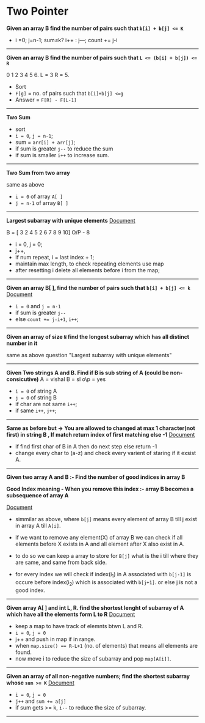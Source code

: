 # Two Pointer

**Given an array B find the number of pairs such that `b[i] + b[j] <= K`**

- i =0; j=n-1; sum≤k? i++ : j—; count += j-i

---

**Given an array B find the number of pairs such that `L <= (b[i] + b[j]) <= R`**

0 1 2 3 4 5 6.
L = 3  R = 5.
- Sort
- `F[g]` = no. of pairs such that `b[i]+b[j] <=g`
- Answer = `F[R] - F[L-1]`

---

**Two Sum**

- sort
- `i = 0`, `j = n-1`;
- sum = `arr[i] + arr[j]`;
- if sum is greater `j--` to reduce the sum
- if sum is smaller `i++` to increase sum.

---

**Two Sum from two array**

same as above
- `i = 0` of array `A[ ]` 
- `j = n-1` of array `B[ ]`

---

**Largest subarray with unique elements**
[Document](https://docs.google.com/document/d/1Utku2AUwPW4iiXhQDi-MUzMpyNm_78VCCWec55g2cas/edit)

B = [ 3 2 4 5 2 6 7 8 9 10] 
O/P - 8 

- i = 0, j = 0;
- j++, 
- if num repeat, i = last index + 1;
- maintain max length, to check repeating elements use map
- after resetting i delete all elements before i from the map;

---

**Given an array B[ ], find the number of pairs such that `b[i] + b[j] <= k`**
[Document](https://docs.google.com/document/d/1BAtrKGHmF-OxSRuHtrdtR_5iG24nIGi1Oa7mjEKaumY/edit)

- `i = 0` and `j = n-1`
- if sum is greater `j--` 
- else `count += j-i+1`, `i++`;

---

**Given an array of size `N` find the longest subarray which has all distinct number in it**

same as above question 
"Largest subarray with unique elements"

---

**Given Two strings A and B. Find if B is sub string of A (could be non-consicutive)**
A = vishal
B = sl
o\p = yes

- `i = 0` of string A
- `j = 0` of string B
- if char are not same `i++`;
- if same `i++`, `j++`;

---

**Same as before but -> You are allowed to changed at max 1 character(not first) in string B , If match return index of first matching else -1**
[Document](https://docs.google.com/document/d/1xEhtam-dLx9GABHz0xAphXWq0NaQ6uCYTUYwA3P9R1k/edit)

- if find first char of B in A then do next step else return -1
- change every char to (a-z) and check every varient of staring if it exsist A.

---

**Given two array A and B :- Find the number of good indices in array B**

**Good Index meaning - When you remove this index :- array B becomes a subsequence of array A**

[Document](https://docs.google.com/document/d/18JsYIqpFFBRxa9k63jeotMcPnGeU9-rlC3IvNEGw-8s/edit)

- simmilar as above, where `b[j]` means every element of array B till j exist in array A till `A[i]`.

- if we want to remove any element(X) of array B we can check if all elements before X exists in A and all element after X also exist in A. 

- to do so we can keep a array to store for `B[j]` what is the i till where they are same, and same from back side.

- for every index we will check if index(i<sub>1</sub>) in A associated with `b[j-1]` is occure before index(i<sub>2</sub>) which is associated with `b[j+1]`. or else j is not a good index.

---

**Given array A[ ] and int L, R. find the shortest lenght of subarray of A which have all the elements form L to R**
[Document](https://docs.google.com/document/d/1cdFabtpzkEJ9wgdWc3e73Ov7600pte_X9HuSlbjGkEs/edit)

- keep a map to have track of elemnts btwn L and R.
- `i = 0`, `j = 0`
- j++ and push in map if in range.
- when `map.size() == R-L+1` (no. of elements) that means all elements are found.
- now move i to reduce the size of subarray and pop `map[A[i]]`.

---

**Given an array of all non-negative numbers; find the shortest subarray whose `sum >= K`**
[Document](https://docs.google.com/document/d/1nk2_gDgEson0vwKCgPUUKgdiBmygNL7ctlNuUTGu75E/edit)

- `i = 0`, `j = 0` 
- `j++` and `sum += a[j]`
- if sum gets >= k, `i--` to reduce the size of subarray.

---
